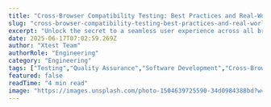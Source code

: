 ```yaml
---
title: "Cross-Browser Compatibility Testing: Best Practices and Real-World Examples"
slug: "cross-browser-compatibility-testing-best-practices-and-real-world-examples"
excerpt: "Unlock the secret to a seamless user experience across all browsers with our deep dive into Cross-Browser Compatibility Testing. Discover how to perfect your websites performance and appearance on every platform, ensuring a flawless online presence, regardless of your users browser choice. Dont miss out on this potent strategy to optimize your digital reach!"
date: 2025-06-17T07:02:59.269Z
author: "Xtest Team"
authorRole: "Engineering"
category: "Engineering"
tags: ["Testing","Quality Assurance","Software Development","Cross-Browser","Compatibility"]
featured: false
readTime: "4 min read"
image: "https://images.unsplash.com/photo-1504639725590-34d0984388bd?w=1200&h=600&fit=crop"
---
```


